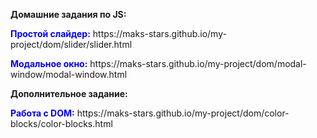 <p><b>Домашние задания по JS:</b></p>
<p><b><font color="blue">Простой слайдер:</font></b> https://maks-stars.github.io/my-project/dom/slider/slider.html</p>
<p><b><font color="blue">Модальное окно:</font></b> https://maks-stars.github.io/my-project/dom/modal-window/modal-window.html</p>

<p><b>Дополнительное задание:</b></p>
<p><b><font color="blue">Работа с DOM:</font></b> https://maks-stars.github.io/my-project/dom/color-blocks/color-blocks.html
</p>

